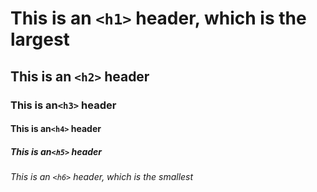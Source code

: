 # This is an `<h1>` header, which is the largest

## This is an `<h2>` header

### This is an`<h3>` header

#### This is an`<h4>` header

##### This is an`<h5>` header

###### This is an `<h6>` header, which is the smallest
